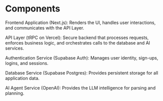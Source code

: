 # Components

Frontend Application (Next.js): Renders the UI, handles user interactions, and communicates with the API Layer.

API Layer (tRPC on Vercel): Secure backend that processes requests, enforces business logic, and orchestrates calls to the database and AI services.

Authentication Service (Supabase Auth): Manages user identity, sign-ups, logins, and sessions.

Database Service (Supabase Postgres): Provides persistent storage for all application data.

AI Agent Service (OpenAI): Provides the LLM intelligence for parsing and planning.